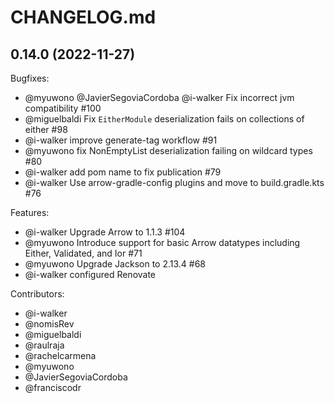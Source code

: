# CHANGELOG.md

## 0.14.0 (2022-11-27)

Bugfixes:
- @myuwono @JavierSegoviaCordoba @i-walker Fix incorrect jvm compatibility #100
- @miguelbaldi Fix `EitherModule` deserialization fails on collections of either #98
- @i-walker improve generate-tag workflow #91
- @myuwono fix NonEmptyList deserialization failing on wildcard types #80
- @i-walker add pom name to fix publication #79
- @i-walker Use arrow-gradle-config plugins and move to build.gradle.kts #76

Features:
- @i-walker Upgrade Arrow to 1.1.3 #104
- @myuwono Introduce support for basic Arrow datatypes including Either, Validated, and Ior #71
- @myuwono Upgrade Jackson to 2.13.4 #68
- @i-walker configured Renovate 

Contributors:
- @i-walker
- @nomisRev
- @miguelbaldi
- @raulraja
- @rachelcarmena
- @myuwono
- @JavierSegoviaCordoba
- @franciscodr